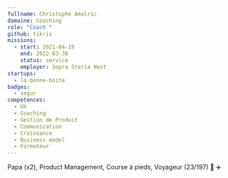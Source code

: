 ```yaml
---
fullname: Christophe Amalric
domaine: Coaching
role: "Coach "
github: tikris
missions:
  - start: 2021-04-19
    end: 2022-03-30
    status: service
    employer: Sopra Steria Next
startups:
  - la-bonne-boite
badges:
  - segur
competences:
  - UX
  - Coaching
  - Gestion de Produit
  - Communication
  - Croissance
  - Business model
  - Formateur
---
```

Papa (x2), Product Management, Course à pieds, Voyageur (23/197) 🚀 ✈️
